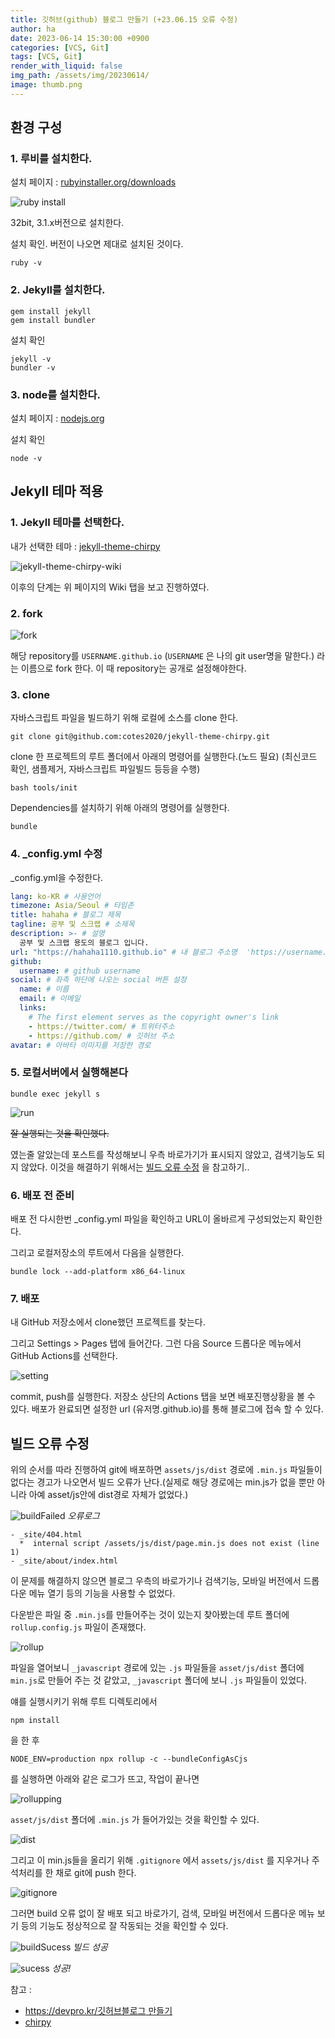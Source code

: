 ```yaml
---
title: 깃허브(github) 블로그 만들기 (+23.06.15 오류 수정)
author: ha
date: 2023-06-14 15:30:00 +0900
categories: [VCS, Git]
tags: [VCS, Git]
render_with_liquid: false
img_path: /assets/img/20230614/
image: thumb.png
---
```


## 환경 구성

### 1. 루비를 설치한다.

설치 페이지 : [rubyinstaller.org/downloads](https://rubyinstaller.org/downloads/)

![ruby install](ruby_install.PNG)

32bit, 3.1.x버전으로 설치한다.

설치 확인. 버전이 나오면 제대로 설치된 것이다.

```shell
ruby -v
```

### 2. Jekyll를 설치한다.

```shell
gem install jekyll
gem install bundler
```

설치 확인

```shell
jekyll -v
bundler -v
```

### 3. node를 설치한다.

설치 페이지 : [nodejs.org](https://nodejs.org/ko)

설치 확인

```shell
node -v
```

## Jekyll 테마 적용

### 1. Jekyll 테마를 선택한다.

내가 선택한 테마 : [jekyll-theme-chirpy](https://github.com/cotes2020/jekyll-theme-chirpy/)

![jekyll-theme-chirpy-wiki](jekyll-theme-chirpy-wiki.PNG)

이후의 단계는 위 페이지의 Wiki 탭을 보고 진행하였다.

### 2. fork

![fork](fork.PNG)

해당 repository를 `USERNAME.github.io` (`USERNAME` 은 나의 git user명을 말한다.) 라는 이름으로 fork 한다.
이 때 repository는 공개로 설정해야한다.

### 3. clone

자바스크립트 파일을 빌드하기 위해 로컬에 소스를 clone 한다.

```shell
git clone git@github.com:cotes2020/jekyll-theme-chirpy.git
```

clone 한 프로젝트의 루트 폴더에서 아래의 명령어를 실행한다.(노드 필요)
(최신코드 확인, 샘플제거, 자바스크립트 파일빌드 등등을 수행)

```shell
bash tools/init
```

Dependencies를 설치하기 위해 아래의 명령어를 실행한다.

```shell
bundle
```

### 4. \_config.yml 수정

\_config.yml을 수정한다.

```yaml
lang: ko-KR # 사용언어
timezone: Asia/Seoul # 타임존
title: hahaha # 블로그 제목
tagline: 공부 및 스크랩 # 소제목
description: >- # 설명
  공부 및 스크랩 용도의 블로그 입니다.
url: "https://hahaha1110.github.io" # 내 블로그 주소명  'https://username.github.io' 이런 형태로 써야함
github:
  username: # github username
social: # 좌측 하단에 나오는 social 버튼 설정
  name: # 이름
  email: # 이메일
  links:
    # The first element serves as the copyright owner's link
    - https://twitter.com/ # 트위터주소
    - https://github.com/ # 깃허브 주소
avatar: # 아바타 이미지를 저장한 경로
```

### 5. 로컬서버에서 실행해본다

```shell
bundle exec jekyll s
```

![run](bundleExec.png)

~~잘 실행되는 것을 확인했다.~~

였는줄 알았는데 포스트를 작성해보니 우측 바로가기가 표시되지 않았고, 검색기능도 되지 않았다. 이것을 해결하기 위해서는 [빌드 오류 수정](#빌드-오류-수정) 을 참고하기..

### 6. 배포 전 준비

배포 전 다시한번 \_config.yml 파일을 확인하고 URL이 올바르게 구성되었는지 확인한다.

그리고 로컬저장소의 루트에서 다음을 실행한다.

```shell
bundle lock --add-platform x86_64-linux
```

### 7. 배포

내 GitHub 저장소에서 clone했던 프로젝트를 찾는다.

그리고 Settings > Pages 탭에 들어간다.
그런 다음 Source 드롭다운 메뉴에서 GitHub Actions를 선택한다.

![setting](setting.png)

commit, push를 실행한다.
저장소 상단의 Actions 탭을 보면 배포진행상황을 볼 수 있다.
배포가 완료되면 설정한 url (유저명.github.io)를 통해 블로그에 접속 할 수 있다.

## 빌드 오류 수정

위의 순서를 따라 진행하여 git에 배포하면 `assets/js/dist` 경로에 `.min.js` 파일들이 없다는 경고가 나오면서 빌드 오류가 난다.(실제로 해당 경로에는 min.js가 없을 뿐만 아니라 아예 asset/js안에 dist경로 자체가 없었다.)

![buildFailed](buildFailed.png)
_오류로그_

```
- _site/404.html
  *  internal script /assets/js/dist/page.min.js does not exist (line 1)
- _site/about/index.html
```

이 문제를 해결하지 않으면 블로그 우측의 바로가기나 검색기능, 모바일 버전에서 드롭다운 메뉴 열기 등의 기능을 사용할 수 없었다.

다운받은 파일 중 `.min.js`를 만들어주는 것이 있는지 찾아봤는데 루트 폴더에 `rollup.config.js` 파일이 존재했다.

![rollup](rollup.png)

파일을 열어보니 `_javascript` 경로에 있는 `.js` 파일들을 `asset/js/dist` 폴더에 `min.js`로 만들어 주는 것 같았고, `_javascript` 폴더에 보니 `.js` 파일들이 있었다.

얘를 실행시키기 위해 루트 디렉토리에서

```shell
npm install
```

을 한 후

```shell
NODE_ENV=production npx rollup -c --bundleConfigAsCjs
```

를 실행하면 아래와 같은 로그가 뜨고, 작업이 끝나면

![rollupping](rollupping.png)

`asset/js/dist` 폴더에 `.min.js` 가 들어가있는 것을 확인할 수 있다.

![dist](dist.png)

그리고 이 min.js들을 올리기 위해 `.gitignore` 에서 `assets/js/dist` 를 지우거나 주석처리를 한 채로 git에 push 한다.

![gitignore](gitignore.png)

그러면 build 오류 없이 잘 배포 되고 바로가기, 검색, 모바일 버전에서 드롭다운 메뉴 보기 등의 기능도 정상적으로 잘 작동되는 것을 확인할 수 있다.

![buildSucess](buildSucess.png)
_빌드 성공_

![sucess](sucess.png)
_성공!_

참고 :

- [https://devpro.kr/깃허브블로그 만들기](https://devpro.kr/categories/github-blog/)
- [chirpy](https://chirpy.cotes.page/)
